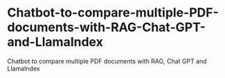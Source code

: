 # Chatbot-to-compare-multiple-PDF-documents-with-RAG-Chat-GPT-and-LlamaIndex
Chatbot to compare multiple PDF documents with RAG, Chat GPT and LlamaIndex
